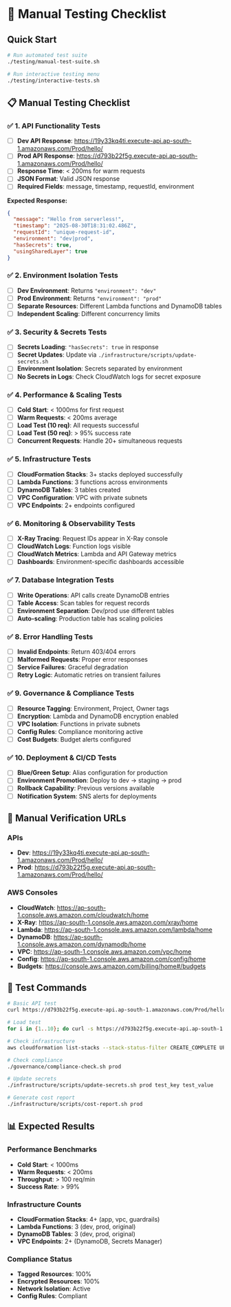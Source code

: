 # 🧪 Manual Testing Checklist

## Quick Start
```bash
# Run automated test suite
./testing/manual-test-suite.sh

# Run interactive testing menu
./testing/interactive-tests.sh
```

## 📋 Manual Testing Checklist

### ✅ 1. API Functionality Tests
- [ ] **Dev API Response**: https://19y33kq4ti.execute-api.ap-south-1.amazonaws.com/Prod/hello/
- [ ] **Prod API Response**: https://d793b22f5g.execute-api.ap-south-1.amazonaws.com/Prod/hello/
- [ ] **Response Time**: < 200ms for warm requests
- [ ] **JSON Format**: Valid JSON response
- [ ] **Required Fields**: message, timestamp, requestId, environment

**Expected Response:**
```json
{
  "message": "Hello from serverless!",
  "timestamp": "2025-08-30T18:31:02.486Z",
  "requestId": "unique-request-id",
  "environment": "dev|prod",
  "hasSecrets": true,
  "usingSharedLayer": true
}
```

### ✅ 2. Environment Isolation Tests
- [ ] **Dev Environment**: Returns `"environment": "dev"`
- [ ] **Prod Environment**: Returns `"environment": "prod"`
- [ ] **Separate Resources**: Different Lambda functions and DynamoDB tables
- [ ] **Independent Scaling**: Different concurrency limits

### ✅ 3. Security & Secrets Tests
- [ ] **Secrets Loading**: `"hasSecrets": true` in response
- [ ] **Secret Updates**: Update via `./infrastructure/scripts/update-secrets.sh`
- [ ] **Environment Isolation**: Secrets separated by environment
- [ ] **No Secrets in Logs**: Check CloudWatch logs for secret exposure

### ✅ 4. Performance & Scaling Tests
- [ ] **Cold Start**: < 1000ms for first request
- [ ] **Warm Requests**: < 200ms average
- [ ] **Load Test (10 req)**: All requests successful
- [ ] **Load Test (50 req)**: > 95% success rate
- [ ] **Concurrent Requests**: Handle 20+ simultaneous requests

### ✅ 5. Infrastructure Tests
- [ ] **CloudFormation Stacks**: 3+ stacks deployed successfully
- [ ] **Lambda Functions**: 3 functions across environments
- [ ] **DynamoDB Tables**: 3 tables created
- [ ] **VPC Configuration**: VPC with private subnets
- [ ] **VPC Endpoints**: 2+ endpoints configured

### ✅ 6. Monitoring & Observability Tests
- [ ] **X-Ray Tracing**: Request IDs appear in X-Ray console
- [ ] **CloudWatch Logs**: Function logs visible
- [ ] **CloudWatch Metrics**: Lambda and API Gateway metrics
- [ ] **Dashboards**: Environment-specific dashboards accessible

### ✅ 7. Database Integration Tests
- [ ] **Write Operations**: API calls create DynamoDB entries
- [ ] **Table Access**: Scan tables for request records
- [ ] **Environment Separation**: Dev/prod use different tables
- [ ] **Auto-scaling**: Production table has scaling policies

### ✅ 8. Error Handling Tests
- [ ] **Invalid Endpoints**: Return 403/404 errors
- [ ] **Malformed Requests**: Proper error responses
- [ ] **Service Failures**: Graceful degradation
- [ ] **Retry Logic**: Automatic retries on transient failures

### ✅ 9. Governance & Compliance Tests
- [ ] **Resource Tagging**: Environment, Project, Owner tags
- [ ] **Encryption**: Lambda and DynamoDB encryption enabled
- [ ] **VPC Isolation**: Functions in private subnets
- [ ] **Config Rules**: Compliance monitoring active
- [ ] **Cost Budgets**: Budget alerts configured

### ✅ 10. Deployment & CI/CD Tests
- [ ] **Blue/Green Setup**: Alias configuration for production
- [ ] **Environment Promotion**: Deploy to dev → staging → prod
- [ ] **Rollback Capability**: Previous versions available
- [ ] **Notification System**: SNS alerts for deployments

## 🔗 Manual Verification URLs

### APIs
- **Dev**: https://19y33kq4ti.execute-api.ap-south-1.amazonaws.com/Prod/hello/
- **Prod**: https://d793b22f5g.execute-api.ap-south-1.amazonaws.com/Prod/hello/

### AWS Consoles
- **CloudWatch**: https://ap-south-1.console.aws.amazon.com/cloudwatch/home
- **X-Ray**: https://ap-south-1.console.aws.amazon.com/xray/home
- **Lambda**: https://ap-south-1.console.aws.amazon.com/lambda/home
- **DynamoDB**: https://ap-south-1.console.aws.amazon.com/dynamodb/home
- **VPC**: https://ap-south-1.console.aws.amazon.com/vpc/home
- **Config**: https://ap-south-1.console.aws.amazon.com/config/home
- **Budgets**: https://console.aws.amazon.com/billing/home#/budgets

## 🧪 Test Commands

```bash
# Basic API test
curl https://d793b22f5g.execute-api.ap-south-1.amazonaws.com/Prod/hello/

# Load test
for i in {1..10}; do curl -s https://d793b22f5g.execute-api.ap-south-1.amazonaws.com/Prod/hello/ & done; wait

# Check infrastructure
aws cloudformation list-stacks --stack-status-filter CREATE_COMPLETE UPDATE_COMPLETE

# Check compliance
./governance/compliance-check.sh prod

# Update secrets
./infrastructure/scripts/update-secrets.sh prod test_key test_value

# Generate cost report
./infrastructure/scripts/cost-report.sh prod
```

## 📊 Expected Results

### Performance Benchmarks
- **Cold Start**: < 1000ms
- **Warm Requests**: < 200ms
- **Throughput**: > 100 req/min
- **Success Rate**: > 99%

### Infrastructure Counts
- **CloudFormation Stacks**: 4+ (app, vpc, guardrails)
- **Lambda Functions**: 3 (dev, prod, original)
- **DynamoDB Tables**: 3 (dev, prod, original)
- **VPC Endpoints**: 2+ (DynamoDB, Secrets Manager)

### Compliance Status
- **Tagged Resources**: 100%
- **Encrypted Resources**: 100%
- **Network Isolation**: Active
- **Config Rules**: Compliant
